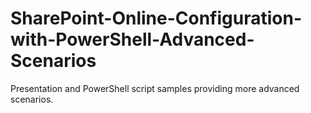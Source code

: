 # SharePoint-Online-Configuration-with-PowerShell-Advanced-Scenarios
Presentation and PowerShell script samples providing more advanced scenarios.
